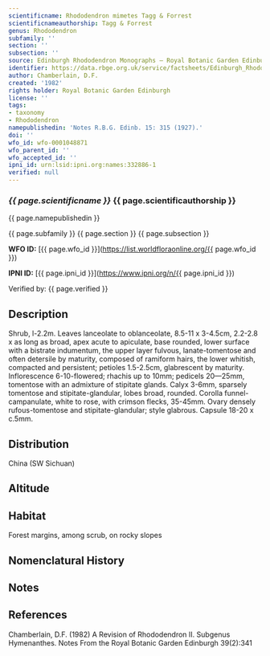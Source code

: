 ```yaml
---
scientificname: Rhododendron mimetes Tagg & Forrest
scientificnameauthorship: Tagg & Forrest
genus: Rhododendron
subfamily: ''
section: ''
subsection: ''
source: Edinburgh Rhododendron Monographs – Royal Botanic Garden Edinburgh
identifier: https://data.rbge.org.uk/service/factsheets/Edinburgh_Rhododendron_Monographs.xhtml
author: Chamberlain, D.F.
created: '1982'
rights holder: Royal Botanic Garden Edinburgh
license: ''
tags:
- taxonomy
- Rhododendron
namepublishedin: 'Notes R.B.G. Edinb. 15: 315 (1927).'
doi: ''
wfo_id: wfo-0001048871
wfo_parent_id: ''
wfo_accepted_id: ''
ipni_id: urn:lsid:ipni.org:names:332886-1
verified: null
---
```

### _{{ page.scientificname }}_ {{ page.scientificauthorship }}
 {{ page.namepublishedin }}

{{ page.subfamily }} {{ page.section }} {{ page.subsection }}

**WFO ID:** [{{ page.wfo_id }}](https://list.worldfloraonline.org/{{ page.wfo_id }})

**IPNI ID:** [{{ page.ipni_id }}](https://www.ipni.org/n/{{ page.ipni_id }})

Verified by: {{ page.verified }}



## Description
Shrub, l-2.2m. Leaves lanceolate to oblanceolate, 8.5-11 x 3-4.5cm, 2.2-2.8 x as long as broad, apex acute to apiculate, base rounded, lower surface with a bistrate indumentum, the upper layer fulvous, lanate-tomentose and often detersile by maturity, composed of ramiform hairs, the lower whitish, compacted and persistent; petioles 1.5-2.5cm, glabrescent by maturity. Inflorescence 6-10-flowered; rhachis up to 10mm; pedicels 20—25mm, tomentose with an admixture of stipitate glands. Calyx 3-6mm, sparsely tomentose and stipitate-glandular, lobes broad, rounded. Corolla funnel-campanulate, white to rose, with crimson flecks, 35-45mm. Ovary densely rufous-tomentose and stipitate-glandular; style glabrous. Capsule 18-20 x c.5mm.

## Distribution
China (SW Sichuan)

## Altitude


## Habitat
Forest margins, among scrub, on rocky slopes

## Nomenclatural History

                       
## Notes


## References

Chamberlain, D.F. (1982) A Revision of Rhododendron II. Subgenus Hymenanthes. Notes From the Royal Botanic Garden Edinburgh 39(2):341

